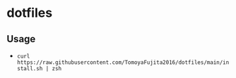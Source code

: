# dotfiles
## Usage
- `curl https://raw.githubusercontent.com/TomoyaFujita2016/dotfiles/main/install.sh | zsh`
